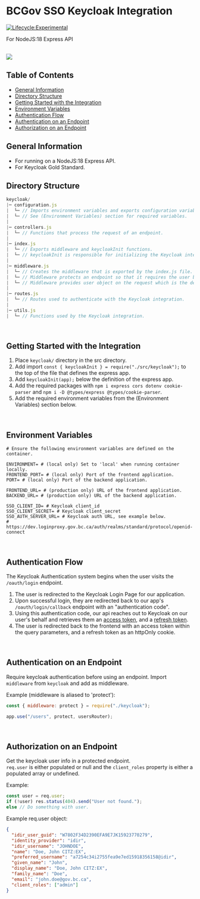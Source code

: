# BCGov SSO Keycloak Integration

[![Lifecycle:Experimental](https://img.shields.io/badge/Lifecycle-Experimental-339999)](<Redirect-URL>)

For NodeJS:18 Express API

<br />

<img src="https://user-images.githubusercontent.com/16313579/223932048-a254cbfd-aa7e-43ef-ae66-c4f9c360bf06.png">

## Table of Contents

- [General Information](#general-information)
- [Directory Structure](#directory-structure)
- [Getting Started with the Integration](#getting-started-with-the-integration)
- [Environment Variables](#environment-variables)
- [Authentication Flow](#authentication-flow)
- [Authentication on an Endpoint](#authentication-on-an-endpoint)
- [Authorization on an Endpoint](#authorization-on-an-endpoint)

## General Information

- For running on a NodeJS:18 Express API.
- For Keycloak Gold Standard.

## Directory Structure

```JavaScript
keycloak/
|─ configuration.js
|  └─ // Imports environment variables and exports configuration variables.
|  └─ // See (Environment Variables) section for required variables.
|
|─ controllers.js
|  └─ // Functions that process the request of an endpoint.
|
|─ index.js
|  └─ // Exports middleware and keycloakInit functions.
|  └─ // keycloakInit is responsible for initializing the Keycloak integration with the API.
|
|─ middleware.js
|  └─ // Creates the middleware that is exported by the index.js file.
|  └─ // Middleware protects an endpoint so that it requires the user be logged in to use.
|  └─ // Middleware provides user object on the request which is the decoded user info from Keycloak.
|
|─ routes.js
|  └─ // Routes used to authenticate with the Keycloak integration.
|
|─ utils.js
|  └─ // Functions used by the Keycloak integration.
```

<br/>

## Getting Started with the Integration

1. Place `keycloak/` directory in the src directory.
2. Add import `const { keycloakInit } = require("./src/keycloak");` to the top of the file that defines the express app.
3. Add `keycloakInit(app);` below the definition of the express app.
4. Add the required packages with `npm i express cors dotenv cookie-parser` and `npm i -D @types/express @types/cookie-parser`.
5. Add the required environment variables from the (Environment Variables) section below.

<br />

## Environment Variables

```ENV
# Ensure the following environment variables are defined on the container.

ENVIRONMENT= # (local only) Set to 'local' when running container locally.
FRONTEND_PORT= # (local only) Port of the frontend application.
PORT= # (local only) Port of the backend application.

FRONTEND_URL= # (production only) URL of the frontend application.
BACKEND_URL= # (production only) URL of the backend application.

SSO_CLIENT_ID= # Keycloak client_id
SSO_CLIENT_SECRET= # Keycloak client_secret
SSO_AUTH_SERVER_URL= # Keycloak auth URL, see example below.
# https://dev.loginproxy.gov.bc.ca/auth/realms/standard/protocol/openid-connect
```

<br />

## Authentication Flow

The Keycloak Authentication system begins when the user visits the `/oauth/login` endpoint.

1. The user is redirected to the Keycloak Login Page for our application.
2. Upon successful login, they are redirected back to our app's `/oauth/login/callback` endpoint with an "authentication code".
3. Using this authentication code, our api reaches out to Keycloak on our user's behalf and retrieves them an [access token], and a [refresh token].
4. The user is redirected back to the frontend with an access token within the query parameters, and a refresh token as an httpOnly cookie.

<br/>

## Authentication on an Endpoint

Require keycloak authentication before using an endpoint.
Import `middleware` from `keycloak` and add as middleware.

Example (middleware is aliased to 'protect'):

```JavaScript
const { middleware: protect } = require("./keycloak");

app.use("/users", protect, usersRouter);
```

<br/>

## Authorization on an Endpoint

Get the keycloak user info in a protected endpoint.  
`req.user` is either populated or null and the `client_roles` property is either a populated array or undefined.

Example:

```JavaScript
const user = req.user;
if (!user) res.status(404).send("User not found.");
else // Do something with user.
```

Example req.user object:

```JSON
{
  "idir_user_guid": "W7802F34D2390EFA9E7JK15923770279",
  "identity_provider": "idir",
  "idir_username": "JOHNDOE",
  "name": "Doe, John CITZ:EX",
  "preferred_username": "a7254c34i2755fea9e7ed15918356158@idir",
  "given_name": "John",
  "display_name": "Doe, John CITZ:EX",
  "family_name": "Doe",
  "email": "john.doe@gov.bc.ca",
  "client_roles": ["admin"]
}
```

<!-- Link References -->

[access token]: https://auth0.com/docs/secure/tokens/access-tokens
[refresh token]: https://developer.okta.com/docs/guides/refresh-tokens/main/
